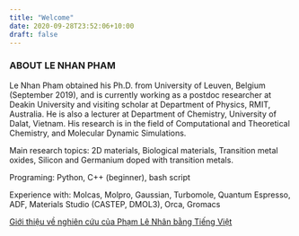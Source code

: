 ```yaml
---
title: "Welcome"
date: 2020-09-28T23:52:06+10:00
draft: false
---
```



### ABOUT LE NHAN PHAM

Le Nhan Pham obtained his Ph.D. from University of Leuven, Belgium (September 2019), and is currently working as a postdoc researcher at Deakin University and visiting scholar at Department of Physics, RMIT, Australia. He is also a lecturer at Department of Chemistry, University of Dalat, Vietnam. His research is in the field of Computational and Theoretical Chemistry, and Molecular Dynamic Simulations.  

Main research topics: 2D materials, Biological materials, Transition metal oxides, Silicon and Germanium doped with transition metals.

Programing: Python, C++ (beginner), bash script 

Experience with: Molcas, Molpro,  Gaussian, Turbomole, Quantum Espresso, ADF, Materials Studio (CASTEP, DMOL3), Orca, Gromacs

[Giới thiệu về nghiên cứu của Phạm Lê Nhân bằng Tiếng Việt](/vietnamese/ "Click để xem bằng Tiếng Việt")

<!--more-->